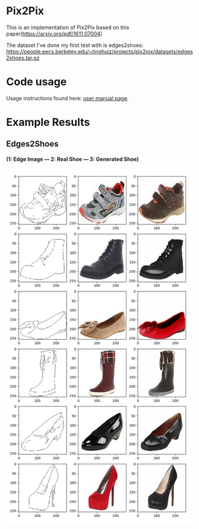# Pix2Pix
This is an implementation of Pix2Pix based on this paper(https://arxiv.org/pdf/1611.07004)

The dataset I've done my first test with is edges2shoes: https://people.eecs.berkeley.edu/~tinghuiz/projects/pix2pix/datasets/edges2shoes.tar.gz

# Code usage

Usage instructions found here: [user manual page](USAGE.md).


# Example Results
## Edges2Shoes
#### (1: Edge Image  — 2: Real Shoe — 3: Generated Shoe)
![](examples/shoes_127_result.jpg)
